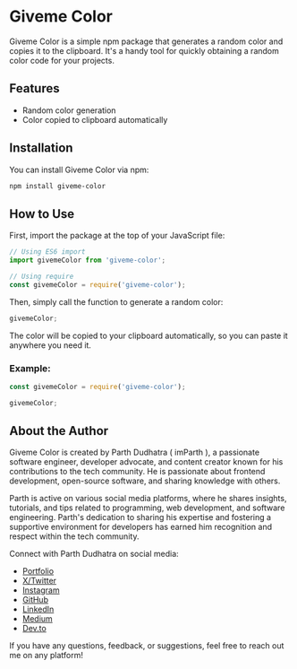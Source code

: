 # Giveme Color

Giveme Color is a simple npm package that generates a random color and copies it to the clipboard. It's a handy tool for quickly obtaining a random color code for your projects.

## Features

- Random color generation
- Color copied to clipboard automatically

## Installation

You can install Giveme Color via npm:

```bash
npm install giveme-color
```

## How to Use

First, import the package at the top of your JavaScript file:

```javascript
// Using ES6 import
import givemeColor from 'giveme-color';

// Using require
const givemeColor = require('giveme-color');
```

Then, simply call the function to generate a random color:

```javascript
givemeColor;
```

The color will be copied to your clipboard automatically, so you can paste it anywhere you need it.

### Example:

```javascript
const givemeColor = require('giveme-color');

givemeColor;
```

## About the Author

Giveme Color is created by Parth Dudhatra ( imParth ), a passionate software engineer, developer advocate, and content creator known for his contributions to the tech community. He is passionate about frontend development, open-source software, and sharing knowledge with others.

Parth is active on various social media platforms, where he shares insights, tutorials, and tips related to programming, web development, and software engineering. Parth's dedication to sharing his expertise and fostering a supportive environment for developers has earned him recognition and respect within the tech community.

Connect with Parth Dudhatra on social media:

- [Portfolio](https://imparth.me)
- [X/Twitter](https://x.com/imparth73)
- [Instagram](https://instagram.com/imparth.dev)
- [GitHub](https://github.com/imparth7)
- [LinkedIn](https://linkedin.com/in/imparth7)
- [Medium](https://imparth7.medium.com)
- [Dev.to](https://dev.to/imparth)

If you have any questions, feedback, or suggestions, feel free to reach out me on any platform!